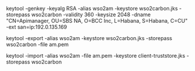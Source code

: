 keytool -genkey -keyalg RSA -alias wso2am -keystore wso2carbon.jks -storepass wso2carbon -validity 360 -keysize 2048
-dname "CN=Apimanager, OU=SBS NA, O=BCC Inc, L=Habana, S=Habana, C=CU" -ext san=ip:192.0.135.169

keytool -export -alias wso2am -keystore wso2carbon.jks -storepass wso2carbon -file am.pem

keytool -import -alias wso2am -file am.pem -keystore client-truststore.jks -storepass wso2carbon
